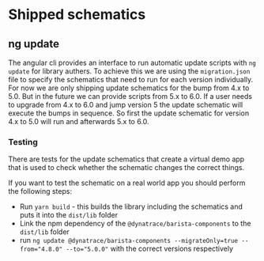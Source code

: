# Shipped schematics

## ng update

The angular cli provides an interface to run automatic update scripts with
`ng update` for library authers. To achieve this we are using the
`migration.json` file to specify the schematics that need to run for each
version individually. For now we are only shipping update schematics for the
bump from 4.x to 5.0. But in the future we can provide scripts from 5.x to 6.0.
If a user needs to upgrade from 4.x to 6.0 and jump version 5 the update
schematic will execute the bumps in sequence. So first the update schematic for
version 4.x to 5.0 will run and afterwards 5.x to 6.0.

### Testing

There are tests for the update schematics that create a virtual demo app that is
used to check whether the schematic changes the correct things.

If you want to test the schematic on a real world app you should perform the
following steps:

- Run `yarn build` - this builds the library including the schematics and puts
  it into the `dist/lib` folder
- Link the npm dependency of the `@dynatrace/barista-components` to the
  `dist/lib` folder
- run
  `ng update @dynatrace/barista-components --migrateOnly=true --from="4.8.0" --to="5.0.0"`
  with the correct versions respectively
